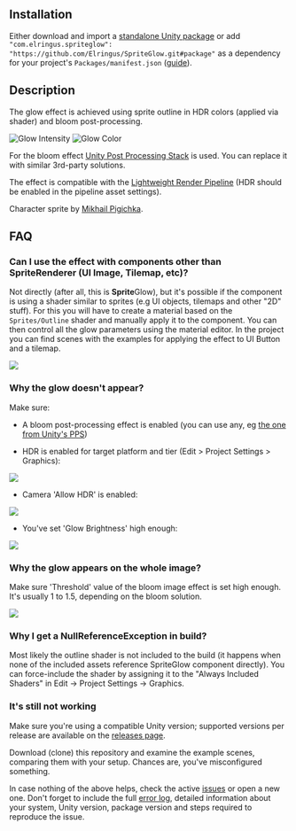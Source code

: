 ## Installation
Either download and import a [standalone Unity package](https://github.com/Elringus/SpriteGlow/releases/download/v1.7-release/SpriteGlow.unitypackage) or add `"com.elringus.spriteglow": "https://github.com/Elringus/SpriteGlow.git#package"` as a dependency for your project's `Packages/manifest.json` ([guide](https://docs.unity3d.com/Manual/upm-git.html)).

## Description
The glow effect is achieved using sprite outline in HDR colors (applied via shader) and bloom post-processing.

![Glow Intensity](https://i.gyazo.com/698f7d444d334b41657f056fb1ac94c7.gif) 
![Glow Color](https://i.gyazo.com/c8f8ec8a276aa4781b52732c521691db.gif)

For the bloom effect [Unity Post Processing Stack](https://github.com/Unity-Technologies/PostProcessing) is used. You can replace it with similar 3rd-party solutions.

The effect is compatible with the [Lightweight Render Pipeline](https://github.com/Unity-Technologies/ScriptableRenderPipeline/wiki/Lightweight-Render-Pipeline) (HDR should be enabled in the pipeline asset settings).

Character sprite by [Mikhail Pigichka](https://www.facebook.com/hundewache).

## FAQ

### Can I use the effect with components other than SpriteRenderer (UI Image, Tilemap, etc)?
Not directly (after all, this is **Sprite**Glow), but it's possible if the component is using a shader similar to sprites (e.g UI objects, tilemaps and other "2D" stuff). For this you will have to create a material based on the `Sprites/Outline` shader and manually apply it to the component. You can then control all the glow parameters using the material editor. In the project you can find scenes with the examples for applying the effect to UI Button and a tilemap.

![](https://i.gyazo.com/6c92f315d8a25600bf4ec930c5b7de3e.png)

### Why the glow doesn't appear?
Make sure:

* A bloom post-processing effect is enabled (you can use any, eg [the one from Unity's PPS](https://docs.unity3d.com/Manual/PostProcessing-Bloom.html))

* HDR is enabled for target platform and tier (Edit > Project Settings > Graphics):

![](https://i.gyazo.com/3523e3174080dce3347874e59539e58c.png)

* Camera 'Allow HDR' is enabled:

![](https://i.gyazo.com/e5f67d94e6ed1e5e3652d6ee52668b85.png)

* You've set 'Glow Brightness' high enough:

![](https://i.gyazo.com/94fe6e143e310a526b3428c6c62b45bf.png)

### Why the glow appears on the whole image?
Make sure 'Threshold' value of the bloom image effect is set high enough. It's usually 1 to 1.5, depending on the bloom solution.

![](https://i.gyazo.com/bd3961f0efbceddca9c4a077d7b9a6d4.png)

### Why I get a NullReferenceException in build?
Most likely the outline shader is not included to the build (it happens when none of the included assets reference SpriteGlow component directly). You can force-include the shader by assigning it to the "Always Included Shaders" in Edit -> Project Settings -> Graphics.

### It's still not working
Make sure you're using a compatible Unity version; supported versions per release are available on the [releases page](https://github.com/Elringus/SpriteGlow/releases).

Download (clone) this repository and examine the example scenes, comparing them with your setup. Chances are, you've misconfigured something.

In case nothing of the above helps, check the active [issues](https://github.com/Elringus/SpriteGlow/issues) or open a new one. Don't forget to include the full [error log](https://docs.unity3d.com/Manual/LogFiles.html), detailed information about your system, Unity version, package version and steps required to reproduce the issue. 
